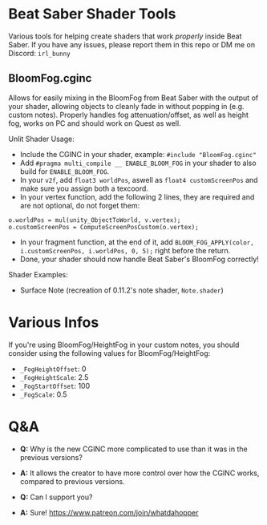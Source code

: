 # Beat Saber Shader Tools
Various tools for helping create shaders that work *properly* inside Beat Saber. If you have any issues, please report them in this repo or DM me on Discord: `irl_bunny`

## BloomFog.cginc
Allows for easily mixing in the BloomFog from Beat Saber with the output of your shader, allowing objects to cleanly fade in without popping in (e.g. custom notes). Properly handles fog attenuation/offset, as well as height fog, works on PC and should work on Quest as well.

Unlit Shader Usage:
- Include the CGINC in your shader, example: `#include "BloomFog.cginc"`
- Add `#pragma multi_compile __ ENABLE_BLOOM_FOG` in your shader to also build for `ENABLE_BLOOM_FOG`.
- In your `v2f`, add `float3 worldPos`, aswell as `float4 customScreenPos` and make sure you assign both a texcoord.
- In your vertex function, add the following 2 lines, they are required and are not optional, do not forget them:
```
o.worldPos = mul(unity_ObjectToWorld, v.vertex);
o.customScreenPos = ComputeScreenPosCustom(o.vertex);
```
- In your fragment function, at the end of it, add `BLOOM_FOG_APPLY(color, i.customScreenPos, i.worldPos, 0, 5);` right before the return.
- Done, your shader should now handle Beat Saber's BloomFog correctly!

Shader Examples:
- Surface Note (recreation of 0.11.2's note shader, `Note.shader`)

# Various Infos
If you're using BloomFog/HeightFog in your custom notes, you should consider using the following values for BloomFog/HeightFog:
- `_FogHeightOffset`: 0
- `_FogHeightScale`: 2.5
- `_FogStartOffset`: 100
- `_FogScale`: 0.5

# Q&A
- **Q:** Why is the new CGINC more complicated to use than it was in the previous versions?
- **A:** It allows the creator to have more control over how the CGINC works, compared to previous versions.


- **Q:** Can I support you?
- **A:** Sure! https://www.patreon.com/join/whatdahopper
